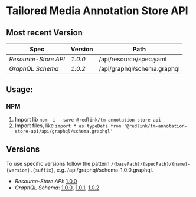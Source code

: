 # Tailored Media Annotation Store API

## Most recent Version
| Spec             | Version   | Path                        |
| ---------------- | --------- | --------------------------- |
| *Resource-Store API*  | _1.0.0_   | /api/resource/spec.yaml          |
| *GraphQL Schema* | _1.0.2_   | /api/graphql/schema.graphql |

## Usage:
### NPM

1. Import lib `npm -i --save @redlink/tm-annotation-store-api`
2. Import files, like `import * as typeDefs from '@redlink/tm-annotation-store-api/api/graphql/schema.graphql'`

## Versions

To use specific versions follow the pattern `/{basePath}/{specPath}/{name}-{version}.{suffix}`, e.g. /api/graphql/schema-1.0.0.graphql.

* *Resource-Store API*: [1.0.0](./CHANGELOG.md#2.0.0)
* *GraphQL Schema*: [1.0.0](./CHANGELOG.md#1.0.0), [1.0.1](./CHANGELOG.md#1.0.1), [1.0.2](./CHANGELOG.md#1.0.2)
